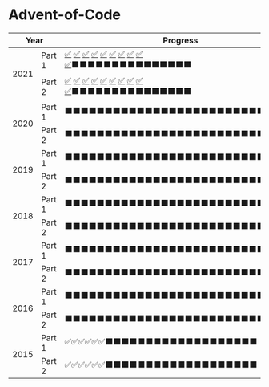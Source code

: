 # Advent-of-Code
<table>
    <thead>
        <tr>
            <th rowspan="2" colspan="2">Year</th>
            <th colspan="2">Progress</th>
            <th>Stars</th>
        </tr>
    </thead>
    <tbody>
        <tr>
            <td rowspan="2">2021</td>
            <td>Part 1</td>
            <td><a title="Day 1" href="https://github.com/suncoast-software/Advent-of-Code/tree/master/AOC/2021/Day1">✅</a>
            <a title="Day 2" href="https://github.com/suncoast-software/Advent-of-Code/tree/master/AOC/2021/Day2">✅</a>
            <a title="Day 3" href="https://github.com/suncoast-software/Advent-of-Code/tree/master/AOC/2021/Day3">✅</a>
            <a title="Day 4" href="https://github.com/suncoast-software/Advent-of-Code/tree/master/AOC/2021/Day4">✅</a>
            <a title="Day 5" href="https://github.com/suncoast-software/Advent-of-Code/tree/master/AOC/2021/Day5">✅</a>
            <a title="Day 6" href="https://github.com/suncoast-software/Advent-of-Code/tree/master/AOC/2021/Day6">✅</a>
            <a title="Day 7" href="https://github.com/suncoast-software/Advent-of-Code/tree/master/AOC/2021/Day7">✅</a>
            <a title="Day 8" href="https://github.com/suncoast-software/Advent-of-Code/tree/master/AOC/2021/Day8">✅</a>
            <a title="Day 9" href="https://github.com/suncoast-software/Advent-of-Code/tree/master/AOC/2021/Day9">✅</a>
            <a title="Day 10" href="https://github.com/suncoast-software/Advent-of-Code/tree/master/AOC/2021/Day10">✅</a>⬛⬛⬛⬛⬛⬛⬛⬛⬛⬛⬛⬛⬛⬛⬛</td>
            <td>10/25</td>
            <td rowspan="2" align="center">20/50<br />✨</td>
        </tr>
        <tr>
            <td>Part 2</td>
           <td><a title="Day 1" href="https://github.com/suncoast-software/Advent-of-Code/tree/master/AOC/2021/Day1">✅</a>
            <a title="Day 2" href="https://github.com/suncoast-software/Advent-of-Code/tree/master/AOC/2021/Day2">✅</a>
            <a title="Day 3" href="https://github.com/suncoast-software/Advent-of-Code/tree/master/AOC/2021/Day3">✅</a>
            <a title="Day 4" href="https://github.com/suncoast-software/Advent-of-Code/tree/master/AOC/2021/Day4">✅</a>
            <a title="Day 5" href="https://github.com/suncoast-software/Advent-of-Code/tree/master/AOC/2021/Day5">✅</a>
            <a title="Day 6" href="https://github.com/suncoast-software/Advent-of-Code/tree/master/AOC/2021/Day6">✅</a>
            <a title="Day 7" href="https://github.com/suncoast-software/Advent-of-Code/tree/master/AOC/2021/Day7">✅</a>
            <a title="Day 8" href="https://github.com/suncoast-software/Advent-of-Code/tree/master/AOC/2021/Day8">✅</a>
            <a title="Day 8" href="https://github.com/suncoast-software/Advent-of-Code/tree/master/AOC/2021/Day9">✅</a>
            <a title="Day 10" href="https://github.com/suncoast-software/Advent-of-Code/tree/master/AOC/2021/Day10">✅</a>⬛⬛⬛⬛⬛⬛⬛⬛⬛⬛⬛⬛⬛⬛⬛</td>
            <td>10/25</td>
        </tr>
        <tr>
            <td rowspan="2">2020</td>
            <td>Part 1</td>
           <td>⬛⬛⬛⬛⬛⬛⬛⬛⬛⬛⬛⬛⬛⬛⬛⬛⬛⬛⬛⬛⬛⬛⬛⬛⬛</td>
            <td>14/25</td>
            <td rowspan="2" align="center">26/50<br />✨</td>
        </tr>
        <tr>
            <td>Part 2</td>
           <td>⬛⬛⬛⬛⬛⬛⬛⬛⬛⬛⬛⬛⬛⬛⬛⬛⬛⬛⬛⬛⬛⬛⬛⬛⬛</td>
            <td>12/25</td>
        </tr>
        <tr>
            <td rowspan="2">2019</td>
            <td>Part 1</td>
            <td>⬛⬛⬛⬛⬛⬛⬛⬛⬛⬛⬛⬛⬛⬛⬛⬛⬛⬛⬛⬛⬛⬛⬛⬛⬛</td>
            <td>0/25</td>
            <td rowspan="2" align="center">0/50<br />✨</td>
        </tr>
        <tr>
            <td>Part 2</td>
            <td>⬛⬛⬛⬛⬛⬛⬛⬛⬛⬛⬛⬛⬛⬛⬛⬛⬛⬛⬛⬛⬛⬛⬛⬛⬛</td>
            <td>0/25</td>
        </tr>
        <tr>
            <td rowspan="2">2018</td>
            <td>Part 1</td>
            <td>⬛⬛⬛⬛⬛⬛⬛⬛⬛⬛⬛⬛⬛⬛⬛⬛⬛⬛⬛⬛⬛⬛⬛⬛⬛</td>
            <td>0/25</td>
            <td rowspan="2" align="center">0/50<br />✨</td>
        </tr>
        <tr>
            <td>Part 2</td>
            <td>⬛⬛⬛⬛⬛⬛⬛⬛⬛⬛⬛⬛⬛⬛⬛⬛⬛⬛⬛⬛⬛⬛⬛⬛⬛</td>
            <td>0/25</td>
        </tr>
        <tr>
            <td rowspan="2">2017</td>
            <td>Part 1</td>
            <td>⬛⬛⬛⬛⬛⬛⬛⬛⬛⬛⬛⬛⬛⬛⬛⬛⬛⬛⬛⬛⬛⬛⬛⬛⬛</td>
            <td>0/25</td>
            <td rowspan="2" align="center">0/50<br />✨</td>
        </tr>
        <tr>
            <td>Part 2</td>
            <td>⬛⬛⬛⬛⬛⬛⬛⬛⬛⬛⬛⬛⬛⬛⬛⬛⬛⬛⬛⬛⬛⬛⬛⬛⬛</td>
            <td>0/25</td>
        </tr>
        <tr>
            <td rowspan="2">2016</td>
            <td>Part 1</td>
            <td>⬛⬛⬛⬛⬛⬛⬛⬛⬛⬛⬛⬛⬛⬛⬛⬛⬛⬛⬛⬛⬛⬛⬛⬛⬛</td>
            <td>0/25</td>
            <td rowspan="2" align="center">0/50<br />✨</td>
        </tr>
        <tr>
            <td>Part 2</td>
            <td>⬛⬛⬛⬛⬛⬛⬛⬛⬛⬛⬛⬛⬛⬛⬛⬛⬛⬛⬛⬛⬛⬛⬛⬛⬛</td>
            <td>0/25</td>
        </tr>
        <tr>
            <td rowspan="2">2015</td>
            <td>Part 1</td>
            <td>✅✅✅✅✅✅⬛⬛⬛⬛⬛⬛⬛⬛⬛⬛⬛⬛⬛⬛⬛⬛⬛⬛⬛</td>
            <td>6/25</td>
            <td rowspan="2" align="center">12/50<br />✨</td>
        </tr>
        <tr>
            <td>Part 2</td>
            <td>✅✅✅✅✅✅⬛⬛⬛⬛⬛⬛⬛⬛⬛⬛⬛⬛⬛⬛⬛⬛⬛⬛⬛</td>
            <td>6/25</td>
        </tr>
    </tbody>
</table>
